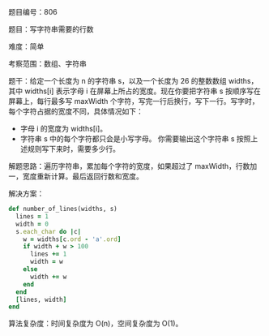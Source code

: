题目编号：806

题目：写字符串需要的行数

难度：简单

考察范围：数组、字符串

题干：给定一个长度为 n 的字符串 s，以及一个长度为 26 的整数数组 widths，其中 widths[i] 表示字母 i 在屏幕上所占的宽度。现在你要把字符串 s 按顺序写在屏幕上，每行最多写 maxWidth 个字符，写完一行后换行，写下一行。写字时，每个字符占据的宽度不同，具体情况如下：

- 字母 i 的宽度为 widths[i]。
- 字符串 s 中的每个字符都只会是小写字母。
你需要输出这个字符串 s 按照上述规则写下来时，需要多少行。

解题思路：遍历字符串，累加每个字符的宽度，如果超过了 maxWidth，行数加一，宽度重新计算。最后返回行数和宽度。

解决方案：

```ruby
def number_of_lines(widths, s)
  lines = 1
  width = 0
  s.each_char do |c|
    w = widths[c.ord - 'a'.ord]
    if width + w > 100
      lines += 1
      width = w
    else
      width += w
    end
  end
  [lines, width]
end
```

算法复杂度：时间复杂度为 O(n)，空间复杂度为 O(1)。